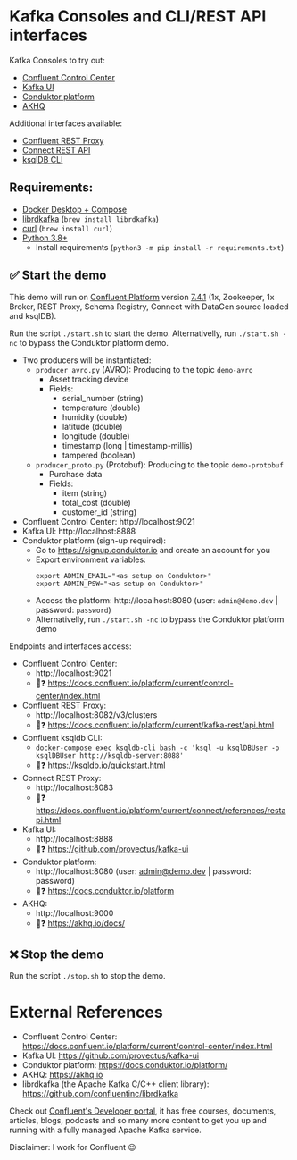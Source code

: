 # Kafka Consoles and CLI/REST API interfaces
Kafka Consoles to try out:
- [Confluent Control Center](https://docs.confluent.io/platform/current/control-center/index.html)
- [Kafka UI](https://github.com/provectus/kafka-ui)
- [Conduktor platform](https://docs.conduktor.io/platform/)
- [AKHQ](https://akhq.io/)

Additional interfaces available:
- [Confluent REST Proxy](https://docs.confluent.io/platform/current/kafka-rest/index.html)
- [Connect REST API](https://docs.confluent.io/platform/current/connect/references/restapi.html)
- [ksqlDB CLI](https://ksqldb.io/quickstart.html)

## Requirements:
- [Docker Desktop + Compose](https://www.docker.com/products/docker-desktop)
- [librdkafka](https://github.com/confluentinc/librdkafka) (`brew install librdkafka`)
- [curl](https://curl.se/) (`brew install curl`)
- [Python 3.8+](https://www.python.org/downloads/)
  - Install requirements (`python3 -m pip install -r requirements.txt`)

## :white_check_mark: Start the demo
This demo will run on [Confluent Platform](https://docs.confluent.io/platform/current/overview.html) version [7.4.1](https://www.confluent.io/en-gb/blog/introducing-confluent-platform-7-4) (1x, Zookeeper, 1x Broker, REST Proxy, Schema Registry, Connect with DataGen source loaded and ksqlDB).

Run the script `./start.sh` to start the demo. Alternativelly, run `./start.sh -nc` to bypass the Conduktor platform demo.

- Two producers will be instantiated:
  - `producer_avro.py` (AVRO): Producing to the topic `demo-avro`
    - Asset tracking device
    - Fields:
      - serial_number (string)
      - temperature (double)
      - humidity (double)
      - latitude (double)
      - longitude (double)
      - timestamp (long | timestamp-millis)
      - tampered (boolean)
  - `producer_proto.py` (Protobuf): Producing to the topic `demo-protobuf`
    - Purchase data
    - Fields:
      - item (string)
      - total_cost (double)
      - customer_id (string)
- Confluent Control Center: http://localhost:9021
- Kafka UI: http://localhost:8888
- Conduktor platform (sign-up required):
  - Go to https://signup.conduktor.io and create an account for you
  - Export environment variables:
    ```
    export ADMIN_EMAIL="<as setup on Conduktor>"
    export ADMIN_PSW="<as setup on Conduktor>"
    ```
  - Access the platform: http://localhost:8080 (user: `admin@demo.dev` | password: `password`)
  - Alternativelly, run `./start.sh -nc` to bypass the Conduktor platform demo

Endpoints and interfaces access:
- Confluent Control Center:
  - http://localhost:9021
  - :book::question: https://docs.confluent.io/platform/current/control-center/index.html
- Confluent REST Proxy:
  - http://localhost:8082/v3/clusters
  - :book::question: https://docs.confluent.io/platform/current/kafka-rest/api.html
- Confluent ksqldb CLI:
  - `docker-compose exec ksqldb-cli bash -c 'ksql -u ksqlDBUser -p ksqlDBUser http://ksqldb-server:8088'`
  - :book::question: https://ksqldb.io/quickstart.html
- Connect REST Proxy:
  - http://localhost:8083
  - :book::question: https://docs.confluent.io/platform/current/connect/references/restapi.html
- Kafka UI:
  - http://localhost:8888
  - :book::question: https://github.com/provectus/kafka-ui
- Conduktor platform:
  - http://localhost:8080 (user: admin@demo.dev | password: password)
  - :book::question: https://docs.conduktor.io/platform
- AKHQ:
  - http://localhost:9000
  - :book::question: https://akhq.io/docs/

## :x: Stop the demo
Run the script `./stop.sh` to stop the demo.

# External References
- Confluent Control Center: https://docs.confluent.io/platform/current/control-center/index.html
- Kafka UI: https://github.com/provectus/kafka-ui
- Conduktor platform: https://docs.conduktor.io/platform/
- AKHQ: https://akhq.io
- librdkafka (the Apache Kafka C/C++ client library): https://github.com/confluentinc/librdkafka

Check out [Confluent's Developer portal](https://developer.confluent.io), it has free courses, documents, articles, blogs, podcasts and so many more content to get you up and running with a fully managed Apache Kafka service.

Disclaimer: I work for Confluent :wink: